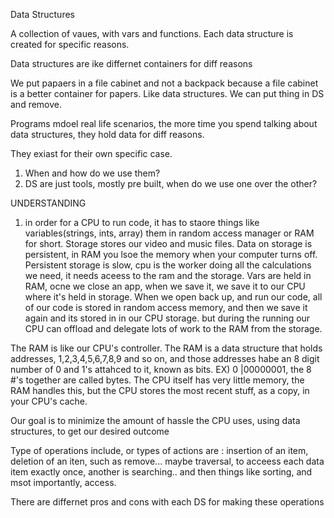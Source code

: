Data Structures

A collection of vaues, with vars and functions. Each data structure is created for specific reasons.

Data structures are ike differnet containers for diff reasons

We put papaers in a file cabinet and not a backpack because a file cabinet is a better container for papers. Like data structures.
We can put thing in DS and remove. 

Programs mdoel real life scenarios, the more time you spend talking about data structures, they hold data for diff reasons.

They exiast for their own specific case.

1. When and how do we use them?
2. DS are just tools, mostly pre built,  when do we use one over the other?

UNDERSTANDING
1. in order for a CPU to run code, it has to staore things like variables(strings, ints, array) them in random access manager or RAM for short. Storage stores our video and music files. Data on storage is persistent, in RAM you lsoe the memory when your computer turns off. Persistent storage is slow, cpu is the worker doing all the calculations we need, it needs aceess to the ram and the storage. Vars are held in RAM, ocne we close an app, when we save it, we save it to our CPU where it's held in storage.
When we open back up, and run our code, all of our code is stored in random access memory, and then we save it again and its stored in in our CPU storage. but during the running our CPU can offload and delegate lots of work to the RAM from the storage. 

The RAM is like our CPU's controller. The RAM is a data structure that holds addresses, 1,2,3,4,5,6,7,8,9 and so on, and those addresses habe an 8 digit number of 0 and 1's attahced to it, known as bits. 
EX) 0 |00000001, the 8 #'s together are called bytes. The CPU itself has very little memory, the RAM handles this, but the CPU stores the most recent stuff, as a copy, in your CPU's cache.

Our goal is to minimize the amount of hassle the CPU uses, using data structures, to get our desired outcome


Type of operations include, or types of actions are : insertion of an item, deletion of an iten, such as remove... maybe traversal, to acceess each data item exactly once, another is searching.. and then things like sorting, and msot importantly, access.

There are differnet pros and cons with each DS for making these operations

